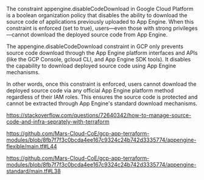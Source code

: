 The constraint appengine.disableCodeDownload in Google Cloud Platform is a boolean organization policy that disables the ability to download the source code of applications previously uploaded to App Engine. When this constraint is enforced (set to true), users—even those with strong privileges—cannot download the deployed source code from App Engine.


The appengine.disableCodeDownload constraint in GCP only prevents source code download through the App Engine platform interfaces and APIs (like the GCP Console, gcloud CLI, and App Engine SDK tools). It disables the capability to download deployed source code using App Engine mechanisms.

In other words, once this constraint is enforced, users cannot download the deployed source code via any official App Engine platform method regardless of their IAM roles. This ensures the source code is protected and cannot be extracted through App Engine's standard download mechanisms.



https://stackoverflow.com/questions/72640342/how-to-manage-source-code-and-infra-seprately-with-terraform 


https://github.com/Mars-Cloud-CoE/gcp-app-terraform-modules/blob/8fb7f7f3c0bcda4ee167c9324c24b742d3335774/appengine-flexible/main.tf#L44

https://github.com/Mars-Cloud-CoE/gcp-app-terraform-modules/blob/8fb7f7f3c0bcda4ee167c9324c24b742d3335774/appengine-standard/main.tf#L38
